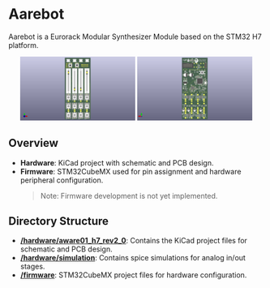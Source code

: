 # Aarebot
Aarebot is a Eurorack Modular Synthesizer Module based on the STM32 H7 platform.

<p align="center">
  <img src="hardware/aware01_h7_rev2_0/export/3d_board_view/aware01_h7_rev2_0_top.png" width="45%" />
  <img src="hardware/aware01_h7_rev2_0/export/3d_board_view/aware01_h7_rev2_0_bottom.png" width="45%" />
</p>

## Overview
- **Hardware**: KiCad project with schematic and PCB design.  
- **Firmware**: STM32CubeMX used for pin assignment and hardware peripheral configuration.  
  > Note: Firmware development is not yet implemented.

## Directory Structure
- [**/hardware/aware01_h7_rev2_0**](/hardware/aware01_h7_rev2_0): Contains the KiCad project files for schematic and PCB design.  
- [**/hardware/simulation**](/hardware/simulation): Contains spice simulations for analog in/out stages.  
- [**/firmware**](/firmware): STM32CubeMX project files for hardware configuration.  